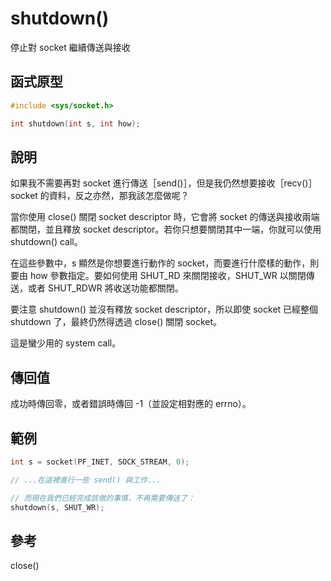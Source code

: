 # shutdown()

停止對 socket 繼續傳送與接收

## 函式原型

```c
#include <sys/socket.h>

int shutdown(int s, int how);
```

## 說明

如果我不需要再對 socket 進行傳送［send()］，但是我仍然想要接收［recv()］socket 的資料，反之亦然，那我該怎麼做呢？

當你使用 close() 關閉 socket descriptor 時，它會將 socket 的傳送與接收兩端都關閉，並且釋放 socket descriptor。若你只想要關閉其中一端，你就可以使用 shutdown() call。

在這些參數中，s 顯然是你想要進行動作的 socket，而要進行什麼樣的動作，則要由 how 參數指定。要如何使用 SHUT\_RD 來關閉接收，SHUT\_WR 以關閉傳送，或者 SHUT\_RDWR 將收送功能都關閉。

要注意 shutdown() 並沒有釋放 socket descriptor，所以即使 socket 已經整個 shutdown 了，最終仍然得透過 close() 關閉 socket。

這是蠻少用的 system call。

## 傳回值

成功時傳回零，或者錯誤時傳回 -1（並設定相對應的 errno）。

## 範例

```c
int s = socket(PF_INET, SOCK_STREAM, 0);

// ...在這裡進行一些 send() 與工作...

// 而現在我們已經完成該做的事情，不再需要傳送了：
shutdown(s, SHUT_WR);
```

## 參考

close()
